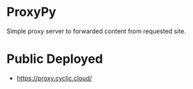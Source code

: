# ProxyPy
Simple proxy server to forwarded content from requested site.

# Public Deployed
* https://proxy.cyclic.cloud/
